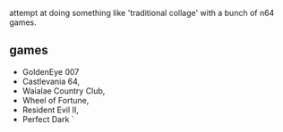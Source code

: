 attempt at doing something like 'traditional collage' with a bunch of n64 games.

## games

- GoldenEye 007
- Castlevania 64, 
- Waialae Country Club, 
- Wheel of Fortune, 
- Resident Evil II, 
- Perfect Dark
  `